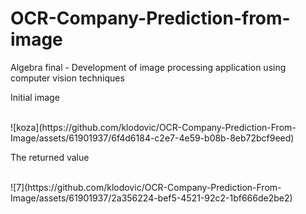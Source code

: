 # OCR-Company-Prediction-from-image
 Algebra final - Development of image processing application using computer vision techniques

 <p>Initial image</p></br>
![koza](https://github.com/klodovic/OCR-Company-Prediction-From-Image/assets/61901937/6f4d6184-c2e7-4e59-b08b-8eb72bcf9eed)

</br>
<p>The returned value</p></br>
![7](https://github.com/klodovic/OCR-Company-Prediction-From-Image/assets/61901937/2a356224-bef5-4521-92c2-1bf666de2be2)
